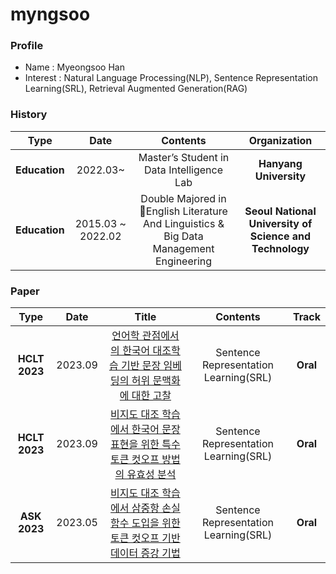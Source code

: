 # myngsoo

###  Profile 
   *  Name : Myeongsoo Han
   *  Interest : Natural Language Processing(NLP), Sentence Representation Learning(SRL), Retrieval Augmented Generation(RAG)


### History

| **Type** | **Date** | **Contents** | **Organization** |
|:--------:|:--------:|:--------:|:--------:|
| **Education** | 2022.03~ | Master’s Student in Data Intelligence Lab |	**Hanyang University** |
| **Education** |	2015.03 ~ 2022.02 |	Double Majored in English Literature And Linguistics & Big Data Management Engineering |	**Seoul National University of Science and Technology** |


###  Paper

| **Type** | **Date** | **Title** |**Contents** | **Track** |
|:--------:|:--------:|:--------:|:--------:|:--------:|
| **HCLT 2023** | 2023.09 | [언어학 관점에서의 한국어 대조학습 기반 문장 임베딩의 허위 문맥화에 대한 고찰]() | Sentence Representation Learning(SRL) | **Oral** |
| **HCLT 2023** | 2023.09 | [비지도 대조 학습에서 한국어 문장 표현을 위한 특수 토큰 컷오프 방법의 유효성 분석]() | Sentence Representation Learning(SRL) | **Oral** |
| **ASK 2023** | 2023.05 | [비지도 대조 학습에서 삼중항 손실 함수 도입을 위한 토큰 컷오프 기반 데이터 증강 기법]() | Sentence Representation Learning(SRL) | **Oral** |
